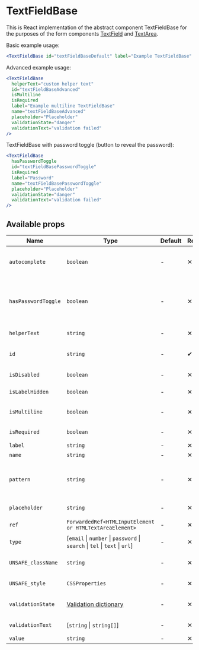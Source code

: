 # TextFieldBase

This is React implementation of the abstract component TextFieldBase for the purposes of the form components [TextField] and [TextArea].

Basic example usage:

```jsx
<TextFieldBase id="textFieldBaseDefault" label="Example TextFieldBase" name="textFieldBaseDefault" />
```

Advanced example usage:

```jsx
<TextFieldBase
  helperText="custom helper text"
  id="textFieldBaseAdvanced"
  isMultiline
  isRequired
  label="Example multiline TextFieldBase"
  name="textFieldBaseAdvanced"
  placeholder="Placeholder"
  validationState="danger"
  validationText="validation failed"
/>
```

TextFieldBase with password toggle (button to reveal the password):

```jsx
<TextFieldBase
  hasPasswordToggle
  id="textFieldBasePasswordToggle"
  isRequired
  label="Password"
  name="textFieldBasePasswordToggle"
  placeholder="Placeholder"
  validationState="danger"
  validationText="validation failed"
/>
```

## Available props

| Name                | Type                                                                        | Default | Required | Description                                                             |
| ------------------- | --------------------------------------------------------------------------- | ------- | -------- | ----------------------------------------------------------------------- |
| `autocomplete`      | `boolean`                                                                   | -       | ✕        | If the field should have autocomplete enabled                           |
| `hasPasswordToggle` | `boolean`                                                                   | -       | ✕        | If true, the `type` is set to `password` and a password toggle is shown |
| `helperText`        | `string`                                                                    | -       | ✕        | Custom helper text                                                      |
| `id`                | `string`                                                                    | -       | ✔        | Input and label identification                                          |
| `isDisabled`        | `boolean`                                                                   | -       | ✕        | Whether is field disabled                                               |
| `isLabelHidden`     | `boolean`                                                                   | -       | ✕        | Whether is label hidden                                                 |
| `isMultiline`       | `boolean`                                                                   | -       | ✕        | Whether is DOM element `textarea`                                       |
| `isRequired`        | `boolean`                                                                   | -       | ✕        | Whether is field required                                               |
| `label`             | `string`                                                                    | -       | ✕        | Label text                                                              |
| `name`              | `string`                                                                    | -       | ✕        | Input name                                                              |
| `pattern`           | `string`                                                                    | -       | ✕        | Defines regular expressions for allowed value types                     |
| `placeholder`       | `string`                                                                    | -       | ✕        | Input placeholder                                                       |
| `ref`               | `ForwardedRef<HTMLInputElement or HTMLTextAreaElement>`                     | -       | ✕        | Field element reference                                                 |
| `type`              | [`email` \| `number` \| `password` \| `search` \| `tel` \| `text` \| `url`] | -       | ✕        | Input type                                                              |
| `UNSAFE_className`  | `string`                                                                    | -       | ✕        | Wrapper custom class name                                               |
| `UNSAFE_style`      | `CSSProperties`                                                             | -       | ✕        | Wrapper custom style                                                    |
| `validationState`   | [Validation dictionary][dictionary-validation]                              | -       | ✕        | Type of validation state.                                               |
| `validationText`    | [`string` \| `string[]`]                                                    | -       | ✕        | Validation text                                                         |
| `value`             | `string`                                                                    | -       | ✕        | Input value                                                             |

[dictionary-validation]: https://github.com/lmc-eu/spirit-design-system/blob/main/docs/DICTIONARIES.md#validation
[textfield]: https://github.com/lmc-eu/spirit-design-system/blob/main/packages/web/src/scss/components/TextField/README.md
[textarea]: https://github.com/lmc-eu/spirit-design-system/blob/main/packages/web/src/scss/components/TextArea/README.md
